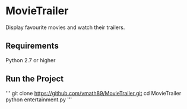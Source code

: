 # MovieTrailer
Display favourite movies and watch their trailers.

## Requirements
Python 2.7 or higher

## Run the Project
'''
git clone https://github.com/vmath89/MovieTrailer.git
cd MovieTrailer
python entertainment.py
'''